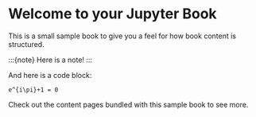 # Welcome to your Jupyter Book

This is a small sample book to give you a feel for how book content is
structured.

:::{note}
Here is a note!
:::

And here is a code block:

```
e^{i\pi}+1 = 0
```

Check out the content pages bundled with this sample book to see more.
